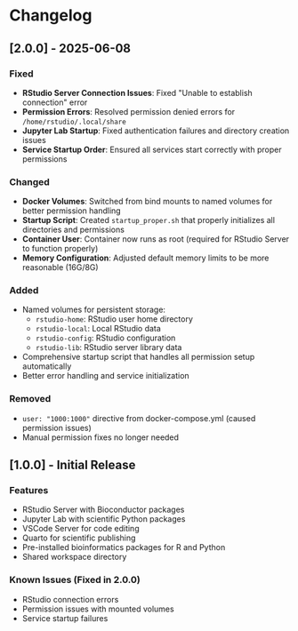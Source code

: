 # Changelog

## [2.0.0] - 2025-06-08

### Fixed
- **RStudio Server Connection Issues**: Fixed "Unable to establish connection" error
- **Permission Errors**: Resolved permission denied errors for `/home/rstudio/.local/share`
- **Jupyter Lab Startup**: Fixed authentication failures and directory creation issues
- **Service Startup Order**: Ensured all services start correctly with proper permissions

### Changed
- **Docker Volumes**: Switched from bind mounts to named volumes for better permission handling
- **Startup Script**: Created `startup_proper.sh` that properly initializes all directories and permissions
- **Container User**: Container now runs as root (required for RStudio Server to function properly)
- **Memory Configuration**: Adjusted default memory limits to be more reasonable (16G/8G)

### Added
- Named volumes for persistent storage:
  - `rstudio-home`: RStudio user home directory
  - `rstudio-local`: Local RStudio data
  - `rstudio-config`: RStudio configuration
  - `rstudio-lib`: RStudio server library data
- Comprehensive startup script that handles all permission setup automatically
- Better error handling and service initialization

### Removed
- `user: "1000:1000"` directive from docker-compose.yml (caused permission issues)
- Manual permission fixes no longer needed

## [1.0.0] - Initial Release

### Features
- RStudio Server with Bioconductor packages
- Jupyter Lab with scientific Python packages
- VSCode Server for code editing
- Quarto for scientific publishing
- Pre-installed bioinformatics packages for R and Python
- Shared workspace directory

### Known Issues (Fixed in 2.0.0)
- RStudio connection errors
- Permission issues with mounted volumes
- Service startup failures
